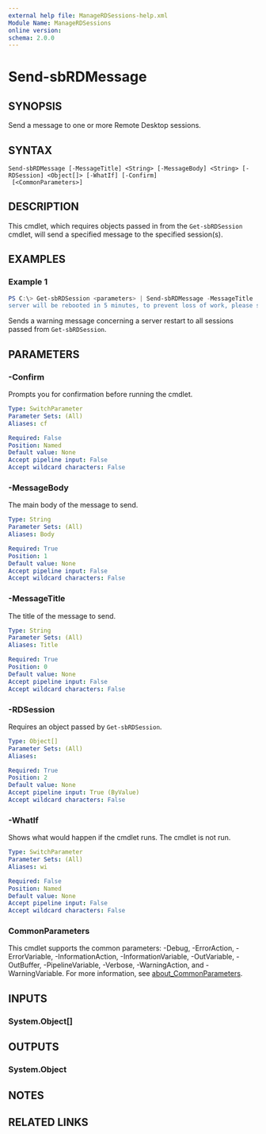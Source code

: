 ```yaml
---
external help file: ManageRDSessions-help.xml
Module Name: ManageRDSessions
online version:
schema: 2.0.0
---
```


# Send-sbRDMessage

## SYNOPSIS
Send a message to one or more Remote Desktop sessions.

## SYNTAX

```
Send-sbRDMessage [-MessageTitle] <String> [-MessageBody] <String> [-RDSession] <Object[]> [-WhatIf] [-Confirm]
 [<CommonParameters>]
```

## DESCRIPTION
This cmdlet, which requires objects passed in from the `Get-sbRDSession` cmdlet, will send a specified message to
the specified session(s).

## EXAMPLES

### Example 1
```powershell
PS C:\> Get-sbRDSession <parameters> | Send-sbRDMessage -MessageTitle 'Please Save your Work' -MessageBody 'This
server will be rebooted in 5 minutes, to prevent loss of work, please save and close your work immediately.'
```

Sends a warning message concerning a server restart to all sessions passed from `Get-sbRDSession`.

## PARAMETERS

### -Confirm
Prompts you for confirmation before running the cmdlet.

```yaml
Type: SwitchParameter
Parameter Sets: (All)
Aliases: cf

Required: False
Position: Named
Default value: None
Accept pipeline input: False
Accept wildcard characters: False
```

### -MessageBody
The main body of the message to send.

```yaml
Type: String
Parameter Sets: (All)
Aliases: Body

Required: True
Position: 1
Default value: None
Accept pipeline input: False
Accept wildcard characters: False
```

### -MessageTitle
The title of the message to send.

```yaml
Type: String
Parameter Sets: (All)
Aliases: Title

Required: True
Position: 0
Default value: None
Accept pipeline input: False
Accept wildcard characters: False
```

### -RDSession
Requires an object passed by `Get-sbRDSession`.

```yaml
Type: Object[]
Parameter Sets: (All)
Aliases:

Required: True
Position: 2
Default value: None
Accept pipeline input: True (ByValue)
Accept wildcard characters: False
```

### -WhatIf
Shows what would happen if the cmdlet runs.
The cmdlet is not run.

```yaml
Type: SwitchParameter
Parameter Sets: (All)
Aliases: wi

Required: False
Position: Named
Default value: None
Accept pipeline input: False
Accept wildcard characters: False
```

### CommonParameters
This cmdlet supports the common parameters: -Debug, -ErrorAction, -ErrorVariable, -InformationAction, -InformationVariable, -OutVariable, -OutBuffer, -PipelineVariable, -Verbose, -WarningAction, and -WarningVariable. For more information, see [about_CommonParameters](http://go.microsoft.com/fwlink/?LinkID=113216).

## INPUTS

### System.Object[]

## OUTPUTS

### System.Object
## NOTES

## RELATED LINKS
